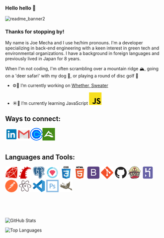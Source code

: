 ### Hello hello 👋

![readme_banner2](https://user-images.githubusercontent.com/72046344/123562329-c61e0880-d773-11eb-833a-e1582094c477.jpg)

### Thanks for stopping by!

My name is Joe Mecha and I use he/him pronouns. I'm a developer specializing in back-end engineering with a keen interest in green tech and environmental organizations. I have a background in foreign languages and previously lived in Japan for 8 years. 

When I'm not coding, I'm often scrambling over a mountain ridge 🏔, going on a 'deer safari' with my dog 🐶, or playing a round of disc golf 🥏

- ⚙🔧 I’m currently working on [Whether, Sweater](https://github.com/joemecha/whether-sweater)

- ☀️🌱 I’m currently learning JavaScript <img src="icons/javascript.svg" width="40px" />


## Ways to connect:
<p>
  <a href="https://linkedin.com/in/joemecha" target="blank"><img align="left" src="icons/linkedin.png" alt="linkedin" width="40px" /></a>
  <a href="mailto:jwmecha@gmail.com" target="blank"><img align="left" src="icons/mail.png" alt="email" width="40px" /></a>
  <a href="https://calendly.com/joemecha" target="blank"><img align="left" src="icons/calendly.png" alt="letschat" width="40px" /></a>
  <a href="https://www.alltrails.com/members/joseph-mecha" target="blank"><img align="left" src="icons/alltrails.png" alt="mountaintime" width="40px" /></a>
</p>
<br />
<br />
<br />

## Languages and Tools:
<p align="left">
<a href="https://www.ruby-lang.org/en/" target="blank"><img src="icons/ruby-plain.svg" alt="ruby" width="40px"><a/>
<a href="https://rubyonrails.org" target="blank"><img src="icons/rails-plain.svg" alt="ruby on rails" width="40px"><a/>
<a href="https://www.postgresql.org" target="blank"><img src="icons/postgresql-plain.svg" alt="postgresql" width="40px"><a/>
<a href="https://rspec.info/" target="blank"><img src="icons/rspec.png" alt="rspec" alt="rspec" width="40px"><a/>
<a href="https://www.w3schools.com/css/" target="blank"><img src="icons/css3-original-wordmark.svg" alt="css" width="40px"><a/>
<a href="https://www.w3.org/html/" target="blank"><img src="icons/html5-original-wordmark.svg" alt="html" width="40px"><a/>
<a href="https://getbootstrap.com/" target="blank"><img src="icons/bootstrap-plain.svg" alt="bootstrap" width="40px"><a/>
<a href="https://git-scm.com/" target="blank"><img src="icons/git-plain.svg" alt="git" width="40px"><a/>
<a href="https://github.com/" target="blank"><img src="icons/github-lighter.png" alt="github" width="40px"><a/>
<a href="https://travis-ci.org" target="blank"><img src="icons/travisci.svg" alt="travis ci" width="40px"><a/>
<a href="https://heroku.com" target="blank"><img src="icons/heroku-plain.svg" alt="heroku" width="40px"><a/>
<a href="https://postman.com" target="_blank"> <img src="icons/postman.svg" alt="postman" width="40px"><a/>
<a href="https://atom.io/" target="blank"><img src="icons/atom-original.svg" alt="atom" width="40px"><a/>
<a href="https://code.visualstudio.com/" target="blank"><img src="icons/vscode-original.svg" alt="vscode" width="40px"><a/>
<a href="https://www.adobe.com/products/photoshop.html" target="blank"><img src="icons/photoshop.svg" alt="photoshop" width="40px"><a/>
<a href="https://www.gimp.org/" target="blank"><img src="icons/gimp-plain.svg" alt="gimp" width="40px"><a/>
</p>
<br />
<br />
<br />

![GitHub Stats](https://github-readme-stats.vercel.app/api?username=joemecha&show_icons=true&theme=dark&icon_color=c9d1d9&bg_color=161c22&title_color=56d364)

![Top Languages](https://github-readme-stats.vercel.app/api/top-langs/?username=joemecha&theme=dark&icon_color=c9d1d9&bg_color=161c22&title_color=56d364)

<!--
**joemecha/joemecha** is a ✨ _special_ ✨ repository because its `README.md` (this file) appears on your GitHub profile.

Here are some ideas to get you started:

- 👯 I’m looking to collaborate on ...
- 🤔 I’m looking for help with ...
- 💬 Ask me about ...
- 📫 How to reach me: ...
- 😄 Pronouns: ...
- ⚡ Fun fact: ...
-->
